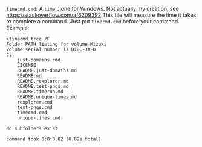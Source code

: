 `timecmd.cmd`: A `time` clone for Windows.
Not actually my creation, see https://stackoverflow.com/a/6209392
This file will measure the time it takes to complete a command. Just put `timecmd.cmd` before your command.
Example: 
```
>timecmd tree /F
Folder PATH listing for volume Mizuki
Volume serial number is D18C-3AF0
C:.
    just-domains.cmd
    LICENSE
    README.just-domains.md
    README.md
    README.rexplorer.md
    README.test-pngs.md
    README.timerun.md
    README.unique-lines.md
    rexplorer.cmd
    test-pngs.cmd
    timecmd.cmd
    unique-lines.cmd

No subfolders exist

command took 0:0:0.02 (0.02s total)
```